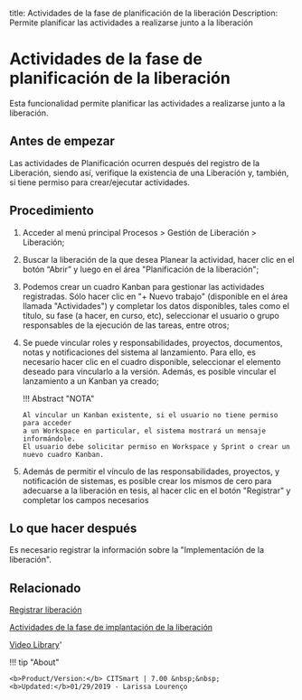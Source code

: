 title: Actividades de la fase de planificación de la liberación
Description: Permite planificar las actividades a realizarse junto a la liberación
# Actividades de la fase de planificación de la liberación

Esta funcionalidad permite planificar las actividades a realizarse junto a la liberación.

Antes de empezar
----------------

Las actividades de Planificación ocurren después del registro de la Liberación,
siendo así, verifique la existencia de una Liberación y, también,
si tiene permiso para crear/ejecutar actividades.

Procedimiento
-------------

1.  Acceder al menú principal Procesos \> Gestión de Liberación \> Liberación;

2.  Buscar la liberación de la que desea Planear la actividad,
    hacer clic en el botón “Abrir” y luego en el área "Planificación de la
    liberación";

3.  Podemos crear un cuadro Kanban para gestionar las actividades registradas.
    Sólo hacer clic en "+ Nuevo trabajo" (disponible en el área llamada
    "Actividades") y completar los datos disponibles, tales como el título, su
    fase (a hacer, en curso, etc), seleccionar el usuario o grupo responsables
    de la ejecución de las tareas, entre otros;

4.  Se puede vincular roles y responsabilidades, proyectos, documentos, notas y 
    notificaciones del sistema al lanzamiento. Para ello, es necesario hacer clic 
    en el cuadro disponible, seleccionar el elemento deseado para vincularlo a la 
    versión. Además, es posible vincular el lanzamiento a un Kanban ya creado; 
    
    !!! Abstract "NOTA"
    
        Al vincular un Kanban existente, si el usuario no tiene permiso para acceder 
        a un Workspace en particular, el sistema mostrará un mensaje informándole. 
        El usuario debe solicitar permiso en Workspace y Sprint o crear un nuevo cuadro Kanban.

5.  Además de permitir el vínculo de las responsabilidades, proyectos, y
    notificación de sistemas, es posible crear los mismos de cero para adecuarse
    a la liberación en tesis, al hacer clic en el botón "Registrar" y completar
    los campos necesarios

Lo que hacer después
--------------------

Es necesario registrar la información sobre la "Implementación de la
liberación".

Relacionado
---------------

[Registrar liberación](/es-es/citsmart-7/processes/release/use/register-release-request.html)

[Actividades de la fase de implantación de la liberación](/es-es/citsmart-7/processes/release/use/deployment-release-activities.html)

<i class='fa fa-youtube-play  fa-2x' style='color:#97ce17;vertical-align: middle;'> </i> [Video Library](https://www.youtube.com/playlist?list=PLB5qK2uzf2RPdiRF4nIuCkAvXedNFV-af)'

!!! tip "About"

    <b>Product/Version:</b> CITSmart | 7.00 &nbsp;&nbsp;
    <b>Updated:</b>01/29/2019 - Larissa Lourenço

